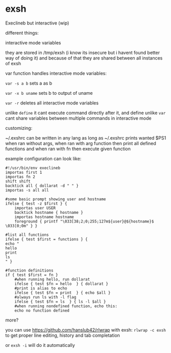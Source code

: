 # exsh
Execlineb but interactive (wip)

different things:

interactive mode variables

they are stored in /tmp/exsh (i know its insecure but i havent found better way of doing it) and because of that they are shared between all instances of exsh

var function handles interactive mode variables:

`var -s a b` sets a as b

`var -x b uname` sets b to output of uname

`var -r` deletes all interactive mode variables

unlike `define` it cant execute command directly after it, and define unlike `var` cant share variables between multiple commands in interactive mode


customizing:

~/.exshrc can be written in any lang as long as ~/.exshrc prints wanted $PS1 when ran without args, when ran with arg function then print all defined functions and when ran with fn <function> then execute given function

example configuration can look like:
```
#!/usr/bin/env execlineb
importas first 1
importas fn 2
shift shift
backtick all { dollarat -d " " }
importas -s all all

#some basic prompt showing user and hostname
ifelse { test -z $first } {
	importas user USER
	backtick hostname { hostname }
	importas hostname hostname
	foreground { printf "\033[38;2;0;255;127m${user}@${hostname}$ \033[0;0m" } }

#list all functions
ifelse { test $first = functions } {
echo "
hello
print
ls
" }

#function definitions
if { test $first = fn } 
	#when running hello, run dollarat
	ifelse { test $fn = hello  } { dollarat }
	#print is alias to echo
	ifelse { test $fn = print  } { echo $all }
	#always run ls with -l flag
	ifelse { test $fn = ls  } { ls -l $all }
	#when running nondefined function, echo this:
	echo no function defined
```

more?


you can use https://github.com/hanslub42/rlwrap with exsh: `rlwrap -c exsh` to get proper line editing, history and tab completation

or `exsh -i` will do it automatically
